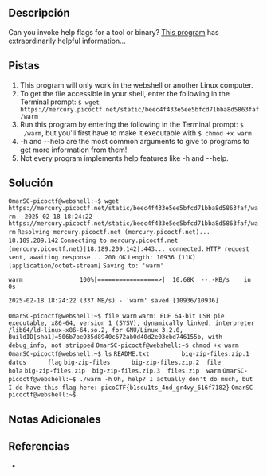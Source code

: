 ## Descripción

Can you invoke help flags for a tool or binary? [This program](https://mercury.picoctf.net/static/beec4f433e5ee5bfcd71bba8d5863faf/warm) has extraordinarily helpful information...
## Pistas

1. This program will only work in the webshell or another Linux computer.
2. To get the file accessible in your shell, enter the following in the Terminal prompt: `$ wget https://mercury.picoctf.net/static/beec4f433e5ee5bfcd71bba8d5863faf/warm`
3. Run this program by entering the following in the Terminal prompt: `$ ./warm`, but you'll first have to make it executable with `$ chmod +x warm`
4. -h and --help are the most common arguments to give to programs to get more information from them!
5. Not every program implements help features like -h and --help.

## Solución

`OmarSC-picoctf@webshell:~$ wget https://mercury.picoctf.net/static/beec4f433e5ee5bfcd71bba8d5863faf/warm`
`--2025-02-18 18:24:22--  https://mercury.picoctf.net/static/beec4f433e5ee5bfcd71bba8d5863faf/warm`
`Resolving mercury.picoctf.net (mercury.picoctf.net)... 18.189.209.142`
`Connecting to mercury.picoctf.net (mercury.picoctf.net)|18.189.209.142|:443... connected.`
`HTTP request sent, awaiting response... 200 OK`
`Length: 10936 (11K) [application/octet-stream]`
`Saving to: 'warm'`

`warm                100%[=================>]  10.68K  --.-KB/s    in 0s`      

`2025-02-18 18:24:22 (337 MB/s) - 'warm' saved [10936/10936]`

`OmarSC-picoctf@webshell:~$ file warm`
`warm: ELF 64-bit LSB pie executable, x86-64, version 1 (SYSV), dynamically linked, interpreter /lib64/ld-linux-x86-64.so.2, for GNU/Linux 3.2.0, BuildID[sha1]=506b7be935d8940c672ab0d40d2e03ebd746155b, with debug_info, not stripped`
`OmarSC-picoctf@webshell:~$ chmod +x warm`
`OmarSC-picoctf@webshell:~$ ls`
`README.txt         big-zip-files.zip.1  datos      flag`
`big-zip-files      big-zip-files.zip.2  file       hola`
`big-zip-files.zip  big-zip-files.zip.3  files.zip  warm`
`OmarSC-picoctf@webshell:~$ ./warm -h`
`Oh, help? I actually don't do much, but I do have this flag here: picoCTF{b1scu1ts_4nd_gr4vy_616f7182}`
`OmarSC-picoctf@webshell:~$` 

## Notas Adicionales



## Referencias
- 

